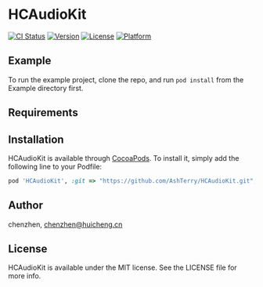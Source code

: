 # HCAudioKit

[![CI Status](https://img.shields.io/travis/chenzhen/HCAudioKit.svg?style=flat)](https://travis-ci.org/chenzhen/HCAudioKit)
[![Version](https://img.shields.io/cocoapods/v/HCAudioKit.svg?style=flat)](https://cocoapods.org/pods/HCAudioKit)
[![License](https://img.shields.io/cocoapods/l/HCAudioKit.svg?style=flat)](https://cocoapods.org/pods/HCAudioKit)
[![Platform](https://img.shields.io/cocoapods/p/HCAudioKit.svg?style=flat)](https://cocoapods.org/pods/HCAudioKit)

## Example

To run the example project, clone the repo, and run `pod install` from the Example directory first.

## Requirements

## Installation

HCAudioKit is available through [CocoaPods](https://cocoapods.org). To install
it, simply add the following line to your Podfile:

```ruby
pod 'HCAudioKit', :git => "https://github.com/AshTerry/HCAudioKit.git", :tag => [latest version]
```

## Author

chenzhen, chenzhen@huicheng.cn

## License

HCAudioKit is available under the MIT license. See the LICENSE file for more info.
